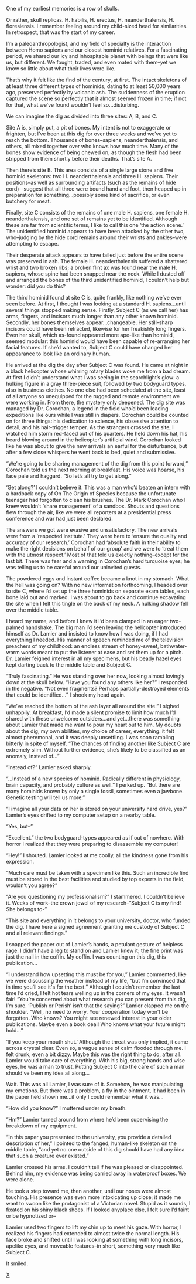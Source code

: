 One of my earliest memories is a row of skulls.

Or rather, skull replicas. H. habilis, H. erectus, H. neanderthalensis, H. floresiensis. I remember feeling around my child-sized head for similarities. In retrospect, that was the start of my career.

I’m a paleoanthropologist, and my field of specialty is the interaction between Homo sapiens and our closest hominid relatives. For a fascinating period, we shared our icy and inhospitable planet with beings that were like us, but different. We fought, traded, and even mated with them–yet we know so little about what their lives were like. 

That’s why it felt like the find of the century, at first. The intact skeletons of at least three different types of hominids, dating to at least 50,000 years ago, preserved perfectly by volcanic ash. The suddenness of the eruption captured the scene so perfectly that it almost seemed frozen in time; if not for that, what we’ve found wouldn’t feel so…disturbing. 

We can imagine the dig as divided into three sites: A, B, and C. 

Site A is, simply put, a pit of bones. My intent is not to exaggerate or frighten, but I’ve been at this dig for over three weeks and we’ve yet to reach the bottom. Thousands of bones–sapiens, neanderthalensis, and others, all mixed together over who knows how much time. Many of the bones show evidence of being chewed on, as though the flesh had been stripped from them shortly before their deaths. That’s site A.

Then there’s site B. This area consists of a single large stone and five hominid skeletons: two H. neanderthalensis and three H. sapiens. Their positions–as well as surrounding artifacts (such as the remains of hide cord)--suggest that all three were bound hand and foot, then heaped up in preparation for something...possibly some kind of sacrifice, or even butchery for meat.

Finally, site C consists of the remains of one male H. sapiens, one female H. neanderthalensis, and one set of remains yet to be identified. Although these are far from scientific terms, I like to call this one ‘the action scene.’  The unidentified hominid appears to have been attacked by the other two, who–judging by the hide cord remains around their wrists and ankles–were attempting to escape. 

Their desperate attack appears to have failed just before the entire scene was preserved in ash. The female H. neanderthalensis suffered a shattered wrist and two broken ribs; a broken flint ax was found near the male H. sapiens, whose spine had been snapped near the neck. While I dusted off and arranged the bones of the third unidentified hominid, I couldn’t help but wonder: did you do this?

The third hominid found at site C is, quite frankly, like nothing we’ve ever seen before. At first, I thought I was looking at a standard H. sapiens…until several things stopped making sense. Firstly, Subject C (as we call her) has arms, fingers, and incisors much longer than any other known hominid. Secondly, her bones themselves appear…changeable. Her still-sharp incisors could have been retracted, likewise for her freakishly long fingers. Even her skull, which as-found appeared more ape-like than hominid, seemed modular: this hominid would have been capable of re-arranging her facial features. If she’d wanted to, Subject C could have changed her appearance to look like an ordinary human. 

He arrived at the dig the day after Subject C was found. He came at night in a black helicopter whose whirring rotary blades woke me from a bad dream. At first I didn’t understand what I was seeing in the searchlight’s glow: a hulking figure in a gray three-piece suit, followed by two bodyguard types, also in business clothes. No one else had been scheduled at the site, least of all anyone so unequipped for the rugged and remote environment we were working in. From there, the mystery only deepened. The dig site was managed by Dr. Corochan, a legend in the field who’d been leading expeditions like ours while I was still in diapers. Corochan could be counted on for three things: his dedication to science, his obsessive attention to detail, and his hair-trigger temper. As the strangers crossed the site, I watched him storm red-faced out of his quarters. He held down his hat, his beard blowing around in the helicopter’s artificial wind. Corochan looked like he was about to give the new arrivals an earful for the disturbance, but after a few close whispers he went back to bed, quiet and submissive. 

“We’re going to be sharing management of the dig from this point forward,” Corochan told us the next morning at breakfast. His voice was hoarse, his face pale and haggard. “So let’s all try to get along.” 

‘Get along?’ I couldn’t believe it. This was a man who’d beaten an intern with a hardback copy of On The Origin of Species because the unfortunate teenager had forgotten to clean his brushes. The Dr. Mark Corochan who I knew wouldn’t ‘share management’ of a sandbox. Shouts and questions flew through the air, like we were all reporters at a presidential press conference and war had just been declared. 

The answers we got were evasive and unsatisfactory. The new arrivals were from a ‘respected institute.’ They were here to ‘ensure the quality and accuracy of our research.’ Corochan had ‘absolute faith in their ability to make the right decisions on behalf of our group’ and we were to ‘treat them with the utmost respect.’ Most of that told us exactly nothing–except for the last bit. There was fear and a warning in Corochan’s hard turquoise eyes; he was telling us to be careful around our uninvited guests. 

The powdered eggs and instant coffee became a knot in my stomach. What the hell was going on? With no new information forthcoming, I headed over to site C, where I’d set up the three hominids on separate exam tables, each bone laid out and marked. I was about to go back and continue excavating the site when I felt this tingle on the back of my neck. A hulking shadow fell over the middle table. 

I heard my name, and before I knew it I’d been clamped in an eager two-palmed handshake. The big man I’d seen leaving the helicopter introduced himself as Dr. Lamier and insisted to know how I was doing, if I had everything I needed. His manner of speech reminded me of the television preachers of my childhood: an endless stream of honey-sweet, bathwater-warm words meant to put the listener at ease and set them up for a pitch. 
Dr. Lamier feigned interest in all my specimens, but his beady hazel eyes kept darting back to the middle table and Subject C. 

“Truly fascinating.” He was standing over her now, looking almost lovingly down at the skull below. “Have you found any others like her?” I responded in the negative. “Not even fragments? Perhaps partially-destroyed elements that could be identified…” I shook my head again. 

“We’ve reached the bottom of the ash layer all around the site.” I sighed unhappily. At breakfast, I’d made a silent promise to limit how much I’d shared with these unwelcome outsiders…and yet…there was something about Lamier that made me want to pour my heart out to him. My doubts about the dig, my own abilities, my choice of career, everything. it felt almost pheremonal, and it was deeply unsettling. I was soon rambling bitterly in spite of myself. “The chances of finding another like Subject C are extremely slim. Without further evidence, she’s likely to be classified as an anomaly, instead of…” 

“Instead of?” Lamier asked sharply.

“...Instead of a new species of hominid. Radically different in physiology, brain capacity, and probably culture as well.” I perked up. “But there are many hominids known by only a single fossil, sometimes even a jawbone. Genetic testing will tell us more.” 

“I imagine all your data on her is stored on your university hard drive, yes?” Lamier’s eyes drifted to my computer setup on a nearby table.

“Yes, but–” 

“Excellent.” the two bodyguard-types appeared as if out of nowhere. With horror I realized that they were preparing to disassemble my computer!

“Hey!” I shouted. Lamier looked at me coolly, all the kindness gone from his expression. 

“Much care must be taken with a specimen like this. Such an incredible find must be stored in the best facilities and studied by top experts in the field, wouldn’t you agree?”

“Are you questioning my professionalism?” I stammered. I couldn’t believe it. Weeks of work–the crown jewel of my research–”Subject C is my find! She belongs to-”

“This site and everything in it belongs to your university, doctor, who funded the dig. I have here a signed agreement granting me custody of Subject C and all relevant findings.” 

I snapped the paper out of Lamier’s hands, a petulant gesture of helpless rage. I didn’t have a leg to stand on and Lamier knew it; the fine print was just the nail in the coffin. My coffin. I was counting on this dig, this publication…

“I understand how upsetting this must be for you,” Lamier commented, like we were discussing the weather instead of my life, “but I’m convinced that in time you’ll see it's for the best.” Although I couldn’t remember the last time I’d cried, I felt hot tears welling up in the corners of my eyes. It wasn’t fair! “You’re concerned about what research you can present from this dig, I’m sure. ‘Publish or Perish’ isn’t that the saying?” Lamier clapped me on the shoulder. “Well, no need to worry. Your cooperation today won’t be forgotten. Who knows? You might see renewed interest in your older publications. Maybe even a book deal! Who knows what your future might hold…”

‘If you keep your mouth shut.’ Although the threat was only implied, it came across crystal clear. Even so, a vague sense of calm flooded through me. I felt drunk, even a bit dizzy. Maybe this was the right thing to do, after all. Lamier would take care of everything. With his big, strong hands and wise eyes, he was a man to trust. Putting Subject C into the care of such a man should’ve been my idea all along…

Wait. This was all Lamier, I was sure of it. Somehow, he was manipulating my emotions. But there was a problem, a fly in the ointment, it had been in the paper he’d shown me…if only I could remember what it was… 

“How did you know?” I muttered under my breath.

“Hm?” Lamier turned around from where he’d been supervising the breakdown of my equipment. 

“In this paper you presented to the university, you provide a detailed description of her,” I pointed to the fanged, human-like skeleton on the middle table, “and yet no one outside of this dig should have had any idea that such a creature ever existed.”

Lamier crossed his arms. I couldn’t tell if he was pleased or disappointed. Behind him, my evidence was being carried away in waterproof boxes. We were alone. 

He took a step toward me, then another, until our noses were almost touching. His presence was even more intoxicating up close; it made me want to swoon like the protagonist of a Victorian novel. Stupid as it sounds, I fixated on his shiny black shoes. If I looked anyplace else, I felt sure I’d faint or be hypnotized or–

Lamier used two fingers to lift my chin up to meet his gaze. With horror, I realized his fingers had extended to almost twice the normal length. His face broke and shifted until I was looking at something with long incisors, apelike eyes, and moveable features–in short, something very much like Subject C.

It smiled.

[X](http://www.reddit.com/r/beardify)